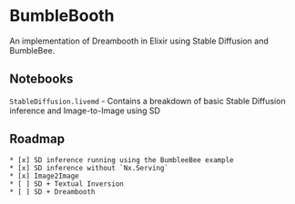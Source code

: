 # BumbleBooth
An implementation of Dreambooth in Elixir using Stable Diffusion and BumbleBee.

## Notebooks
`StableDiffusion.livemd` - Contains a breakdown of basic Stable Diffusion inference and Image-to-Image using SD

## Roadmap
	* [x] SD inference running using the BumbleeBee example
	* [x] SD inference without `Nx.Serving`
	* [x] Image2Image
	* [ ] SD + Textual Inversion
	* [ ] SD + Dreambooth
